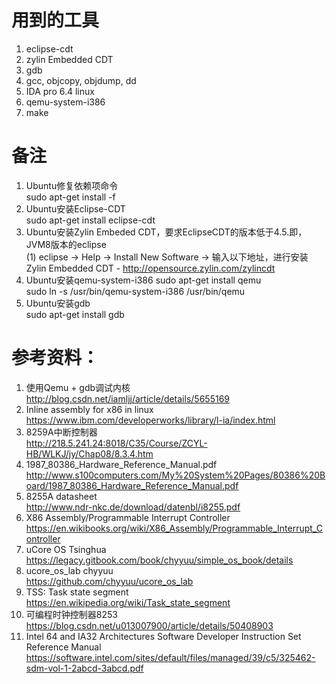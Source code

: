# 用到的工具
1. eclipse-cdt  
2. zylin Embedded CDT  
3. gdb  
4. gcc, objcopy, objdump, dd  
5. IDA pro 6.4 linux
6. qemu-system-i386
7. make  

# 备注
1. Ubuntu修复依赖项命令  
sudo apt-get install -f  
2. Ubuntu安装Eclipse-CDT  
sudo apt-get install eclipse-cdt  
3. Ubuntu安装Zylin Embeded CDT，要求EclipseCDT的版本低于4.5.即，JVM8版本的eclipse  
(1) eclipse -> Help -> Install New Software -> 输入以下地址，进行安装  
Zylin Embedded CDT - http://opensource.zylin.com/zylincdt  
4. Ubuntu安装qemu-system-i386
sudo apt-get install qemu  
sudo ln -s /usr/bin/qemu-system-i386 /usr/bin/qemu  
5. Ubuntu安装gdb  
sudo apt-get install gdb  

# 参考资料：  
1. 使用Qemu + gdb调试内核  
http://blog.csdn.net/iamljj/article/details/5655169  
2. Inline assembly for x86 in linux  
https://www.ibm.com/developerworks/library/l-ia/index.html  
3. 8259A中断控制器  
http://218.5.241.24:8018/C35/Course/ZCYL-HB/WLKJ/jy/Chap08/8.3.4.htm  
4. 1987_80386_Hardware_Reference_Manual.pdf  
http://www.s100computers.com/My%20System%20Pages/80386%20Board/1987_80386_Hardware_Reference_Manual.pdf  
5. 8255A datasheet  
http://www.ndr-nkc.de/download/datenbl/i8255.pdf  
6. X86 Assembly/Programmable Interrupt Controller  
https://en.wikibooks.org/wiki/X86_Assembly/Programmable_Interrupt_Controller  
7. uCore OS Tsinghua  
https://legacy.gitbook.com/book/chyyuu/simple_os_book/details  
8. ucore_os_lab chyyuu  
https://github.com/chyyuu/ucore_os_lab  
9. TSS: Task state segment  
https://en.wikipedia.org/wiki/Task_state_segment  
10. 可编程时钟控制器8253  
https://blog.csdn.net/u013007900/article/details/50408903  
11. Intel 64 and IA32 Architectures Software Developer Instruction Set Reference Manual  
https://software.intel.com/sites/default/files/managed/39/c5/325462-sdm-vol-1-2abcd-3abcd.pdf 
